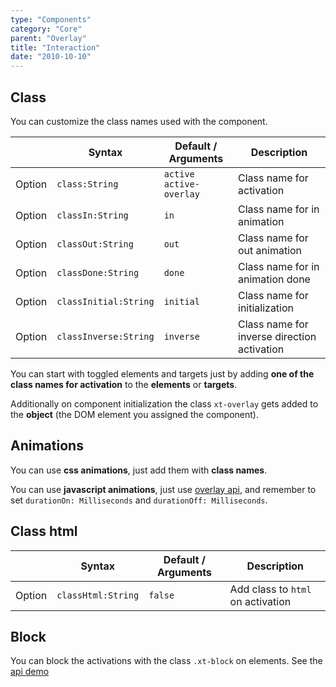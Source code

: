 ```yaml
---
type: "Components"
category: "Core"
parent: "Overlay"
title: "Interaction"
date: "2010-10-10"
---
```


## Class

You can customize the class names used with the component.

<div class="table-scroll">

|                         | Syntax                                    | Default / Arguments                       | Description                   |
| ----------------------- | ----------------------------------------- | ----------------------------- | ----------------------------- |
| Option                  | `class:String`                          | `active active-overlay`        | Class name for activation            |
| Option                  | `classIn:String`                          | `in`        | Class name for in animation            |
| Option                  | `classOut:String`                          | `out`        | Class name for out animation            |
| Option                  | `classDone:String`                          | `done`        | Class name for in animation done            |
| Option                  | `classInitial:String`                          | `initial`        | Class name for initialization            |
| Option                  | `classInverse:String`                          | `inverse`        | Class name for inverse direction activation            |

</div>

You can start with toggled elements and targets just by adding **one of the class names for activation** to the **elements** or **targets**.

Additionally on component initialization the class `xt-overlay` gets added to the **object** (the DOM element you assigned the component).

## Animations

You can use **css animations**, just add them with **class names**.

<demo>
  <demovanilla src="vanilla/components/core/overlay/animation">
  </demovanilla>
</demo>

You can use **javascript animations**, just use [overlay api](/components/core/overlay/api), and remember to set `durationOn: Milliseconds` and `durationOff: Milliseconds`.

<demo>
  <demovanilla src="vanilla/components/core/overlay/animation-js">
  </demovanilla>
</demo>

## Class html

<div class="table-scroll">

|                         | Syntax                                    | Default / Arguments                       | Description                   |
| ----------------------- | ----------------------------------------- | ----------------------------- | ----------------------------- |
| Option                  | `classHtml:String`                          | `false`        | Add class to `html` on activation            |

</div>

<demo>
  <demovanilla src="vanilla/components/core/overlay/class-html">
  </demovanilla>
</demo>

## Block

You can block the activations with the class `.xt-block` on elements. See the [api demo](/components/core/overlay/api#demo)
